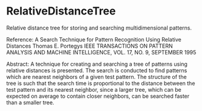 # RelativeDistanceTree
Relative distance tree for storing and searching multidimensional patterns.

Reference:
A Search Technique for Pattern Recognition Using Relative Distances
Thomas E. Portegys
IEEE TRANSACTIONS ON PATTERN ANALYSIS AND MACHINE INTELLIGENCE,
VOL. 17, NO. 9, SEPTEMBER 1995

Abstract:
A technique for creating and searching a tree of patterns
using relative distances is presented. The search is conducted to find patterns
which are nearest neighbors of a given test pattern. The structure
of the tree is such that the search time is proportional to the distance between
the test pattern and its nearest neighbor, since a larger tree, which can be
expected on average to contain closer neighbors, can be searched faster than a
smaller tree.